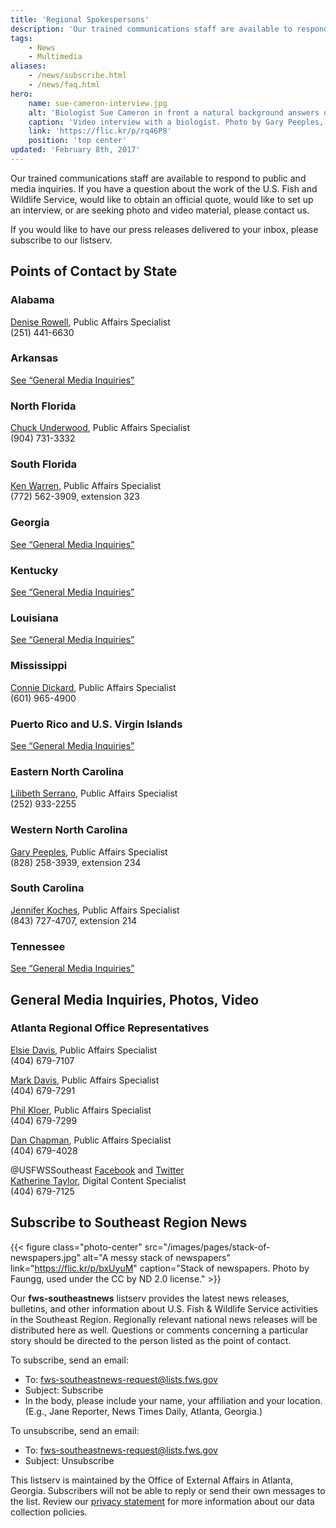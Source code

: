 ```yaml
---
title: 'Regional Spokespersons'
description: 'Our trained communications staff are available to respond to public and media inquiries. If you have a question about the work of the U.S. Fish and Wildlife Service, would like to obtain an official quote, would like to set up an interview, or are seeking photo and video material, please contact us.'
tags:
    - News
    - Multimedia
aliases:
    - /news/subscribe.html
    - /news/faq.html
hero:
    name: sue-cameron-interview.jpg
    alt: 'Biologist Sue Cameron in front a natural background answers questions on camera'
    caption: 'Video interview with a biologist. Photo by Gary Peeples, USFWS.'
    link: 'https://flic.kr/p/rq46P8'
    position: 'top center'
updated: 'February 8th, 2017'
---
```


Our trained communications staff are available to respond to public and media inquiries. If you have a question about the work of the U.S. Fish and Wildlife Service, would like to obtain an official quote, would like to set up an interview, or are seeking photo and video material, please contact us.

If you would like to have our press releases delivered to your inbox, please subscribe to our listserv.

## Points of Contact by State

### Alabama
[Denise Rowell](mailto:denise_rowell@fws.gov), Public Affairs Specialist <br>
(251) 441-6630

### Arkansas
<a href="#general-media-inquiries-photos-video">See “General Media Inquiries”</a>

### North Florida
[Chuck Underwood](mailto:chuck_underwood@fws.gov), Public Affairs Specialist <br>
(904) 731-3332

### South Florida
[Ken Warren](mailto:ken_warren@fws.gov), Public Affairs Specialist <br>
(772) 562-3909, extension 323

### Georgia
<a href="#general-media-inquiries-photos-video">See “General Media Inquiries”</a>

### Kentucky
<a href="#general-media-inquiries-photos-video">See “General Media Inquiries”</a>

### Louisiana
<a href="#general-media-inquiries-photos-video">See “General Media Inquiries”</a>

### Mississippi
[Connie Dickard](mailto:connie_dickard@fws.gov), Public Affairs Specialist <br>
(601) 965-4900

### Puerto Rico and U.S. Virgin Islands
<a href="#general-media-inquiries-photos-video">See “General Media Inquiries”</a>

### Eastern North Carolina
[Lilibeth Serrano](mailto:lilibeth_serrano@fws.gov), Public Affairs Specialist <br>
(252) 933-2255

### Western North Carolina
[Gary Peeples](mailto:gary_peeples@fws.gov), Public Affairs Specialist <br>
(828) 258-3939, extension 234

### South Carolina
[Jennifer Koches](mailto:jennifer_koches@fws.gov), Public Affairs Specialist <br>
(843) 727-4707, extension 214

### Tennessee
<a href="#general-media-inquiries-photos-video">See “General Media Inquiries”</a>

## General Media Inquiries, Photos, Video

### Atlanta Regional Office Representatives

[Elsie Davis](mailto:elsie_davis@fws.gov), Public Affairs Specialist <br>
(404) 679-7107

[Mark Davis](mailto:mark_r_davis@fws.gov), Public Affairs Specialist <br>
(404) 679-7291

[Phil Kloer](mailto:philip_kloer@fws.gov), Public Affairs Specialist <br>
(404) 679-7299

[Dan Chapman](mailto:daniel_chapman@fws.gov), Public Affairs Specialist <br>
(404) 679-4028

@USFWSSoutheast [Facebook](https://facebook.com/usfwssoutheast) and [Twitter](https://twitter.com/usfwssoutheast) <br>
[Katherine Taylor](mailto:katherine_taylor@fws.gov), Digital Content Specialist <br>
(404) 679-7125

## Subscribe to Southeast Region News

{{< figure class="photo-center" src="/images/pages/stack-of-newspapers.jpg" alt="A messy stack of newspapers" link="https://flic.kr/p/bxUyuM" caption="Stack of newspapers. Photo by Faungg, used under the CC by ND 2.0 license." >}}

Our **fws-southeastnews** listserv provides the latest news releases, bulletins, and other information about U.S. Fish & Wildlife Service activities in the Southeast Region. Regionally relevant national news releases will be distributed here as well. Questions or comments concerning a particular story should be directed to the person listed as the point of contact.

To subscribe, send an email:

- To: [fws-southeastnews-request@lists.fws.gov](mailto:fws-southeastnews-request@lists.fws.gov?subject=Subscribe)
- Subject: Subscribe
- In the body, please include your name, your affiliation and your location. (E.g., Jane Reporter, News Times Daily, Atlanta, Georgia.)

To unsubscribe, send an email:

- To: [fws-southeastnews-request@lists.fws.gov](mailto:fws-southeastnews-request@lists.fws.gov?subject=Unsubscribe)
- Subject: Unsubscribe

This listserv is maintained by the Office of External Affairs in Atlanta, Georgia. Subscribers will not be able to reply or send their own messages to the list. Review our [privacy statement](http://www.fws.gov/help/policies.html) for more information about our data collection policies.
